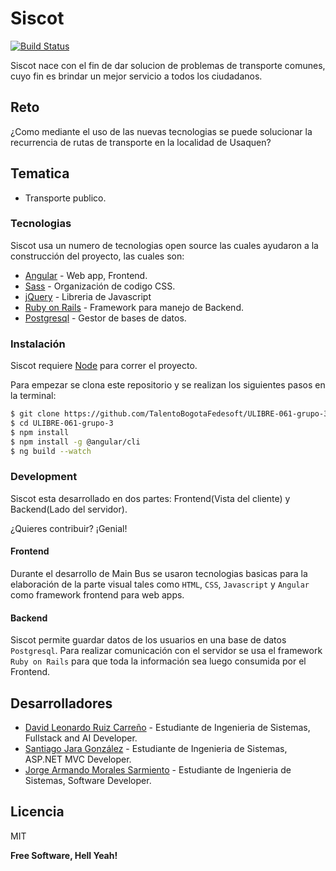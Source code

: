 # Siscot


[![Build Status](https://travis-ci.org/joemccann/dillinger.svg?branch=master)]()



Siscot nace con el fin de dar solucion de problemas de transporte 
comunes, cuyo fin es brindar un mejor servicio a todos los ciudadanos.

## Reto

¿Como mediante el uso de las nuevas tecnologias se puede solucionar la recurrencia de rutas de transporte en la localidad de Usaquen?

## Tematica

  - Transporte publico.

### Tecnologias

Siscot usa un numero de tecnologias open source las cuales ayudaron a la 
construcción del proyecto, las cuales son:

* [Angular](https://angular.io/) - Web app, Frontend.
* [Sass](https://sass-lang.com/) - Organización de codigo CSS.
* [jQuery](https://jquery.com/) - Libreria de Javascript 
* [Ruby on Rails](https://rubyonrails.org/) - Framework para manejo de Backend.
* [Postgresql](https://www.postgresql.org/) - Gestor de bases de datos.

### Instalación

Siscot requiere [Node](https://nodejs.org/) para correr el proyecto.

Para empezar se clona este repositorio y se realizan los siguientes pasos en la terminal:

```sh
$ git clone https://github.com/TalentoBogotaFedesoft/ULIBRE-061-grupo-3.git
$ cd ULIBRE-061-grupo-3
$ npm install
$ npm install -g @angular/cli
$ ng build --watch
```

### Development
Siscot esta desarrollado en dos partes: Frontend(Vista del cliente) y 
Backend(Lado del servidor).

¿Quieres contribuir? ¡Genial!

#### Frontend

Durante el desarrollo de Main Bus se usaron tecnologias basicas para la elaboración de la parte visual tales como `HTML`, `CSS`, `Javascript` y `Angular` como framework frontend para web apps.

#### Backend

Siscot permite guardar datos de los usuarios en una base de datos 
`Postgresql`. Para realizar comunicación con el servidor se usa el framework `Ruby on Rails` para que toda la información sea luego consumida por el Frontend.

## Desarrolladores

* [David Leonardo Ruiz Carreño](https://github.com/D4v1d98Ru1z) - Estudiante de Ingenieria de Sistemas, Fullstack and AI Developer.
* [Santiago Jara González](https://github.com/sjg99) - Estudiante de Ingenieria de Sistemas, ASP.NET MVC Developer.
* [Jorge Armando Morales Sarmiento](https://github.com/JorgeAMS) - Estudiante de Ingenieria de Sistemas, Software Developer.


Licencia
----

MIT


**Free Software, Hell Yeah!**
